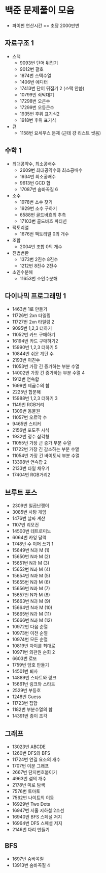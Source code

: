 # 백준 문제풀이 모음 

- 파이썬 연산시간 == 초당 2000만번

## 자료구조 1

- 스택
  - 9093번 단어 뒤집기
  - 9012번 괄호
  - 1874번 스택수열
  - 1406번 에디터
  - 17413번 단어 뒤집기 2 (스택 안씀)
  - 10799번 쇠막대기
  - 17298번 오큰수
  - 17299번 오등큰수
  - 1935번 후위 표기식2
  - 1918번 후위 표기식
- 큐
  - 1158번 요세푸스 문제 (근데 걍 리스트 썻음)

## 수학 1

- 최대공약수, 최소공배수
  - 2609번 최대공약수와 최소공배수
  - 1934번 최소공배수
  - 9613번 GCD 합
  - 17087번 숨바꼭질 6
- 소수
  - 1978번 소수 찾기
  - 1929번 소수 구하기
  - 6588번 골드바흐의 추측
  - 17103번 골드바흐 파티션
- 팩토리얼
  - 1676번 팩토리얼 0의 개수
- 조합
  - 2004번 조합 0의 개수
- 진법변환
  - 1373번 2진수 8진수
  - 1212번 8진수 2진수
- 소인수분해
  - 11653번 소인수분해

## 다이나믹 프로그래밍 1
- 1463번 1로 만들기
- 11726번 2xn 타일링
- 11727번 2xn 타일링 2
- 9095번 1,2,3 더하기
- 11052번 카드 구매하기
- 16194번 카드 구매하기2
- 15990번 1,2,3 더하기 5
- 10844번 쉬운 계단 수
- 2193번 이친수
- 11053번 가장 긴 증가하는 부분 수열
- 14002번 가장 긴 증가하는 부분 수열 4
- 1912번 연속합
- 1699번 제곱수의 합
- 2225번 합분해
- 15988번 1,2,3 더하기 3
- 1149번 RGB거리
- 1309번 동물원
- 11057번 오르막 수
- 9465번 스티커
- 2156번 포도주 시식
- 1932번 정수 삼각형
- 11055번 가장 큰 증가 부분 수열
- 11722번 가장 긴 감소하는 부분 수열
- 11054번 가장 긴 바이토닉 부분 수열
- 13398번 연속합 2
- 2133번 타일 채우기
- 17404번 RGB거리2

## 브루트 포스
- 2309번 일곱난쟁이
- 3085번 사탕 게임
- 1476번 날짜 계산
- 1107번 리모컨
- 14500번 테트로미노
- 6064번 카잉 달력
- 1748번 수 이어 쓰기 1
- 15649번 N과 M (1)
- 15650번 N과 M (2)
- 15651번 N과 M (3)
- 15652번 N과 M (4)
- 15654번 N과 M (5)
- 15655번 N과 M (6)
- 15656번 N과 M (7)
- 15657번 N과 M (8)
- 15663번 N과 M (9)
- 15664번 N과 M (10)
- 15665번 N과 M (11)
- 15666번 N과 M (12)
- 10972번 다음 순열
- 10973번 이전 순열
- 10974번 모든 순열
- 10819번 차이를 최대로
- 10971번 외판원 순회 2
- 6603번 로또
- 1759번 암호 만들기
- 14501번 퇴사
- 14889번 스타트와 링크
- 15661번 링크와 스타트
- 2529번 부등호
- 1248번 Guess
- 11723번 집합
- 1182번 부분수열의 합
- 14391번 종이 조각

## 그래프
- 13023번 ABCDE
- 1260번 DFS와 BFS
- 11724번 연결 요소의 개수
- 1707번 이분 그래프
- 2667번 단지번호붙이기
- 4963번 섬의 개수
- 2178번 미로 탐색
- 7576번 토마토
- 7562번 나이트의 이동
- 16929번 Two Dots
- 16947번 서울 지하철 2호선
- 16940번 BFS 스페셜 저지
- 16964번 DFS 스페셜 저지
- 2146번 다리 만들기

## BFS
- 1697번 숨바꼭질
- 13913번 숨바꼭질 4